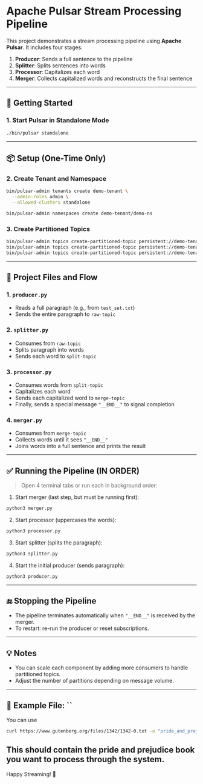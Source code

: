 # Apache Pulsar Stream Processing Pipeline

This project demonstrates a stream processing pipeline using **Apache Pulsar**. It includes four stages:

1. **Producer**: Sends a full sentence to the pipeline
2. **Splitter**: Splits sentences into words
3. **Processor**: Capitalizes each word
4. **Merger**: Collects capitalized words and reconstructs the final sentence

---

## 🚀 Getting Started

### 1. Start Pulsar in Standalone Mode
```bash
./bin/pulsar standalone
```

---

## 📦 Setup (One-Time Only)

### 2. Create Tenant and Namespace
```bash
bin/pulsar-admin tenants create demo-tenant \
  --admin-roles admin \
  --allowed-clusters standalone

bin/pulsar-admin namespaces create demo-tenant/demo-ns
```

### 3. Create Partitioned Topics
```bash
bin/pulsar-admin topics create-partitioned-topic persistent://demo-tenant/demo-ns/raw-topic --partitions 4
bin/pulsar-admin topics create-partitioned-topic persistent://demo-tenant/demo-ns/split-topic --partitions 4
bin/pulsar-admin topics create-partitioned-topic persistent://demo-tenant/demo-ns/merge-topic --partitions 4
```

---

## 🧩 Project Files and Flow

### 1. `producer.py`
- Reads a full paragraph (e.g., from `test_set.txt`)
- Sends the entire paragraph to `raw-topic`

### 2. `splitter.py`
- Consumes from `raw-topic`
- Splits paragraph into words
- Sends each word to `split-topic`

### 3. `processor.py`
- Consumes words from `split-topic`
- Capitalizes each word
- Sends each capitalized word to `merge-topic`
- Finally, sends a special message `"__END__"` to signal completion

### 4. `merger.py`
- Consumes from `merge-topic`
- Collects words until it sees `"__END__"`
- Joins words into a full sentence and prints the result

---

## ✅ Running the Pipeline (IN ORDER)

> Open 4 terminal tabs or run each in background order:

1. Start merger (last step, but must be running first):
```bash
python3 merger.py
```

2. Start processor (uppercases the words):
```bash
python3 processor.py
```

3. Start splitter (splits the paragraph):
```bash
python3 splitter.py
```

4. Start the initial producer (sends paragraph):
```bash
python3 producer.py
```

---

## 🔚 Stopping the Pipeline

- The pipeline terminates automatically when `"__END__"` is received by the merger.
- To restart: re-run the producer or reset subscriptions.

---

## 💡 Notes
- You can scale each component by adding more consumers to handle partitioned topics.
- Adjust the number of partitions depending on message volume.

---

## 📂 Example File: ``
You can use  
```bash
curl https://www.gutenberg.org/files/1342/1342-0.txt -o "pride_and_prejudice.txt"
```
This should contain the pride and prejudice book you want to process through the system.
---

Happy Streaming! 🌊

